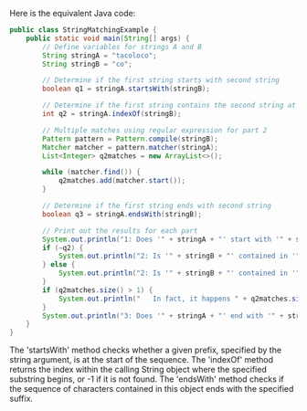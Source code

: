 Here is the equivalent Java code:

```java
public class StringMatchingExample {
    public static void main(String[] args) {
        // Define variables for strings A and B
        String stringA = "tacoloco";
        String stringB = "co";

        // Determine if the first string starts with second string
        boolean q1 = stringA.startsWith(stringB);

        // Determine if the first string contains the second string at any location
        int q2 = stringA.indexOf(stringB);

        // Multiple matches using regular expression for part 2
        Pattern pattern = Pattern.compile(stringB);
        Matcher matcher = pattern.matcher(stringA);
        List<Integer> q2matches = new ArrayList<>();

        while (matcher.find()) {
            q2matches.add(matcher.start());
        }

        // Determine if the first string ends with second string
        boolean q3 = stringA.endsWith(stringB);

        // Print out the results for each part
        System.out.println("1: Does '" + stringA + "' start with '" + stringB + "'? " + (q1 ? "Yes." : "No."));
        if (~q2) {
            System.out.println("2: Is '" + stringB + "' contained in '" + stringA + "'? Yes, at index " + q2 + ".");
        } else {
            System.out.println("2: Is '" + stringB + "' contained in '" + stringA + "'? No.");
        }
        if (q2matches.size() > 1) {
            System.out.println("   In fact, it happens " + q2matches.size() + " times within '" + stringA + "', at index" + (q2matches.size() > 1 ? "es" : "") + " " + q2matches.toString().replace("[", "").replace("]", ""));
        }
        System.out.println("3: Does '" + stringA + "' end with '" + stringB + "'? " + (q3 ? "Yes." : "No."));
    }
}
```
The 'startsWith' method checks whether a given prefix, specified by the string argument, is at the start of the sequence. The 'indexOf' method returns the index within the calling String object where the specified substring begins, or -1 if it is not found. The 'endsWith' method checks if the sequence of characters contained in this object ends with the specified suffix.
